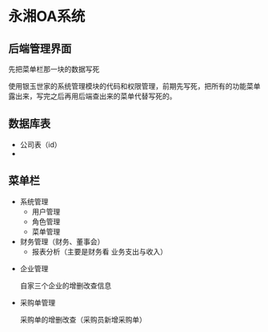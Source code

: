 # 永湘OA系统

## 后端管理界面

先把菜单栏那一块的数据写死

使用银玉世家的系统管理模块的代码和权限管理，前期先写死，把所有的功能菜单露出来，写完之后再用后端查出来的菜单代替写死的。
## 数据库表

- 公司表（id）
-

## 菜单栏

+ 系统管理
    - 用户管理
    - 角色管理
    - 菜单管理
+ 财务管理（财务、董事会）
    - 报表分析（主要是财务看 业务支出与收入）

- 企业管理

  自家三个企业的增删改查信息

- 采购单管理

  采购单的增删改查（采购员新增采购单）